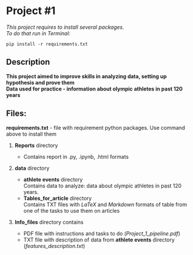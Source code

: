 # Project #1

_This project requires to install several packages._   
_To do that run in Terminal:_

```commandline
pip install -r requirements.txt
```

## Description

**This project aimed to improve skills in analyzing data, setting up hypothesis and prove them**  
**Data used for practice - information about olympic athletes in past 120 years**

## Files:

**requirements.txt** - file with requirement python packages. Use command above to install them

1) **Reports** directory
   - Contains report in .py, .ipynb, .html formats

2) **data** directory  
    - **athlete events** directory  
	Contains data to analyze: data about olympic athletes in past 120 years.  
    - **Tables_for_article** directory  
	Contains TXT files with _LaTeX_ and _Markdown_ formats of table from one of the tasks to use them on articles  

3) **Info_files** directory contains
    - PDF file with instructions and tasks to do (_Project_1_pipeline.pdf_)
    - TXT file with description of data from **athlete events** directory  (_features_description.txt_)

